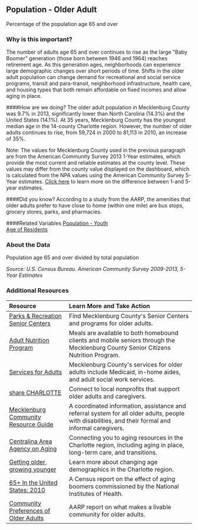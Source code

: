 ## Population - Older Adult
Percentage of the population age 65 and over

### Why is this important?   
The number of adults age 65 and over continues to rise as the large "Baby Boomer" generation (those born between 1946 and 1964) reaches retirement age. As this generation ages, neighborhoods can experience large demographic changes over short periods of time. Shifts in the older adult population can change demand for recreational and social service programs, transit and para-transit, neighborhood infrastructure, health care, and housing types that both remain affordable on fixed incomes and allow aging in place. 

####How are we doing?
The older adult population in Mecklenburg County was 9.7% in 2013, significantly lower than North Carolina (14.3%) and the United States (14.1%). At 35 years, Mecklenburg County has the youngest median age in the 14-county Charlotte region. However, the number of older adults continues to rise, from 59,724 in 2000 to 81,113 in 2010, an increase of 35%.

Note: The values for Mecklenburg County used in the previous paragraph are from the American Community Survey 2013 1-Year estimates, which provide the most current and reliable estimates at the county level. These values may differ from the county value displayed on the dashboard, which is calculated from the NPA values using the American Community Survey 5-Year estimates. [Click here](http://www.census.gov/acs/www/guidance_for_data_users/estimates/) to learn more on the difference between 1-and 5-year estimates.

####Did you know?
According to a study from the AARP, the amenities that older adults prefer to have close to home (within one mile) are bus stops, grocery stores, parks, and pharmacies. 

####Related Variables
<a href="javascript:void(0)" onclick="model.metricId = 'm12'">Population - Youth</a>  
<a href="javascript:void(0)" onclick="model.metricId = 'm2'">Age of Residents</a>  

### About the Data
Population age 65 and over divided by total population

_Source: U.S. Census Bureau. American Community Survey <span tabindex="1000" class="meta-definition" data-toggle="popover" data-title="Why 2009-2013 not 2013?" data-content="Data labeled 2009-2013 describe average conditions reported through the American Community Survey (ACS) during the period of January 2009 through December 2013. The Census collects ACS data from only a small sample of households every month. For reliable small-area estimates, the Census compiles five years of ACS data, which are used in the Quality of Life Explorer.">2009-2013</span>, 5-Year Estimates_

### Additional Resources
| Resource | Learn More and Take Action | 
|:--- | :--- |
|[Parks & Recreation Senior Centers](http://charmeck.org/mecklenburg/county/parkandrec/facilities/recreationcenters/Pages/Default.aspx) | Find Mecklenburg County's Senior Centers and programs for older adults.
|[Adult Nutrition Program](http://charmeck.org/mecklenburg/county/dss/adults/Pages/AdultNutrition.aspx)| Meals are available to both homebound clients and mobile seniors through the Mecklenburg County Senior Citizens Nutrition Program.
|[Services for Adults](http://charmeck.org/mecklenburg/county/dss/adults/Pages/default.aspx)| Mecklenburg County's services for older adults include Medicaid, in-home aides, and adult social work services.
|[share CHARLOTTE](http://sharecharlotte.com/)| Connect to local nonprofits that support older adults and caregivers.
|[Mecklenburg ​​​​​​​​​​​​​​​​​​​​​​​​​​​​​​​​Community Resource Guide](http://charmeck.org/mecklenburg/county/HealthDepartment/CommunityHealthServices/Pages/ResourceGuide.aspx)| A coordinated information, assistance and referral system for all older adults, people with disabilities, and their formal and informal caregivers.
|[Centralina Area Agency on Aging](http://www.centralina.org/centralina-area-agency-on-aging-home/) | Connecting you to aging resources in the Charlotte region, including aging in place, long-term care, and transitions.
| [Getting older, growing younger](http://ui.uncc.edu/story/census-2011-charlotte-region-age-change) | Learn more about changing age  demographics in the Charlotte region.
|[65+ In the United States: 2010](http://www.nih.gov/news/health/jun2014/nia-30.htm)| A Census report on the effect of aging boomers commissioned by the National Institutes of Health.
| [Community Preferences of Older Adults](http://www.aarp.org/research/ppi/liv-com2/policy/Other/articles/what-is-livable-AARP-ppi-liv-com.html) | AARP report on what makes a livable community for older adults.

